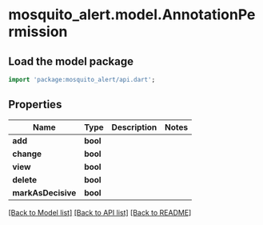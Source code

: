 # mosquito_alert.model.AnnotationPermission

## Load the model package
```dart
import 'package:mosquito_alert/api.dart';
```

## Properties
Name | Type | Description | Notes
------------ | ------------- | ------------- | -------------
**add** | **bool** |  | 
**change** | **bool** |  | 
**view** | **bool** |  | 
**delete** | **bool** |  | 
**markAsDecisive** | **bool** |  | 

[[Back to Model list]](../README.md#documentation-for-models) [[Back to API list]](../README.md#documentation-for-api-endpoints) [[Back to README]](../README.md)


